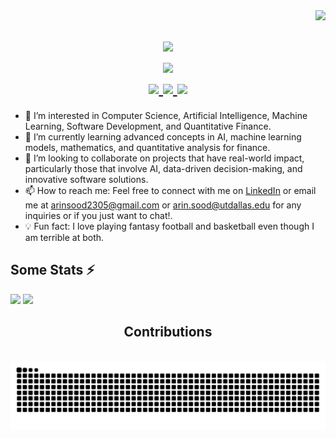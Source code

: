 <img align="right" src="https://visitor-badge.laobi.icu/badge?page_id=arin101230523.arin101230523" />


<h1 align="center">
  <img src="https://media.giphy.com/media/hvRJCLFzcasrR4ia7z/giphy.gif" width="50">
  <br>
  <img src="https://readme-typing-svg.herokuapp.com/?font=Righteous&size=35&center=true&vCenter=true&width=500&height=70&duration=4000&lines=Hi+There!;+I'm+Arin!;" />
  
  <div align="center"> 
    <a href="mailto:arinsood2305@gmail.com" target="_blank">
      <img src="https://img.shields.io/badge/Gmail-333333?style=for-the-badge&logo=gmail&logoColor=red" />
    </a>
    <a href="https://www.linkedin.com/in/arin-sood" target="_blank">
      <img src="https://img.shields.io/badge/LinkedIn-0077B5?style=for-the-badge&logo=linkedin&logoColor=white" />
    </a>
    <a href="https://arin101230523.github.io/Portfolio/" target="_blank">
      <img src="https://img.shields.io/badge/Portfolio-FF5722?style=for-the-badge&logo=todoist&logoColor=white" />
    </a>
  </div>
</h1>

- 👀 I’m interested in Computer Science, Artificial Intelligence, Machine Learning, Software Development, and Quantitative Finance.
- 🌱 I’m currently learning advanced concepts in AI, machine learning models, mathematics, and quantitative analysis for finance.
- 💞️ I’m looking to collaborate on projects that have real-world impact, particularly those that involve AI, data-driven decision-making, and innovative software solutions.
- 📫 How to reach me: Feel free to connect with me on [LinkedIn](https://www.linkedin.com/in/arin-sood) or email me at [arinsood2305@gmail.com](mailto:arinsood2305@gmail.com) or [arin.sood@utdallas.edu](mailto:arin.sood@utdallas.edu) for any inquiries or if you just want to chat!.
- 💡 Fun fact: I love playing fantasy football and basketball even though I am terrible at both.

## Some Stats ⚡
<div>
  <img width="440px" src="https://github-readme-activity-graph.vercel.app/graph?username=arin101230523&theme=github">
  <img width="385px" src="https://github-readme-streak-stats.herokuapp.com/?user=arin101230523&theme=onedark" />
</div>

<div align="center">
  <h2> Contributions </h2>
  <br>
  <img alt="snake eating my contributions" src="https://raw.githubusercontent.com/arin101230523/arin101230523/output/github-contribution-grid-snake.svg" />
  
  <br/><br/><br/>
</div>
